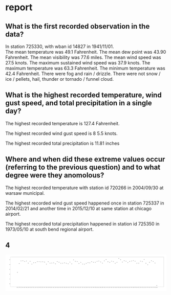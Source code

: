 # report
## What is the first recorded observation in the data?

In station 725330, with wban id 14827 in 1941/11/01.   
The mean temperature was 49.1 Fahrenheit. 
The mean dew point was 43.90 Fahrenheit.
The mean visibility was 77.6 miles.
The mean wind speed was  27.5 knots.
The maximum sustained wind speed was 37.9 knots.
The maximum temperature was 63.3 Fahrenheit.
The minimum temperature was 42.4 Fahrenheit.
There were fog and rain / drizzle.
There were not snow / ice / pellets, hail, thunder or tornado / funnel cloud. 

## What is the highest recorded temperature, wind gust speed, and total precipitation in a single day?

The highest recorded temperature is 127.4 Fahrenheit.  

The highest recorded wind gust speed is 8 5.5 knots. 


The highest recorded total precipitation is 11.81 inches 

## Where and when did these extreme values occur (referring to the previous question) and to what degree were they anomolous?

The highest recorded temperature with station id 720266 in 2004/09/30 at warsaw municipal.

The highest recorded wind gust speed happened once in station 725337 in 2014/02/21 and another time in 2015/12/10 at same station at chicago airport. 

The highest recorded total precipitation happened in station id 725350 in 1973/05/10 at south bend regional airport. 

## 4 

![alt text](./graph.png)